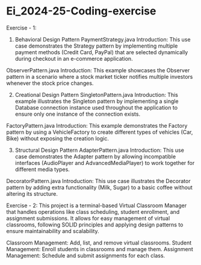 # Ei_2024-25-Coding-exercise
Exercise - 1:
1. Behavioral Design Pattern
PaymentStrategy.java
Introduction:
This use case demonstrates the Strategy pattern by implementing multiple payment methods (Credit Card, PayPal) that are selected dynamically during checkout in an e-commerce application.

  ObserverPattern.java
  Introduction:
  This example showcases the Observer pattern in a scenario where a stock market ticker notifies multiple investors whenever the stock price changes.

2. Creational Design Pattern
SingletonPattern.java
Introduction:
This example illustrates the Singleton pattern by implementing a single Database connection instance used throughout the application to ensure only one instance of the connection exists.

  FactoryPattern.java
  Introduction:
  This example demonstrates the Factory pattern by using a VehicleFactory to create different types of vehicles (Car, Bike) without exposing the creation logic.

3. Structural Design Pattern
AdapterPattern.java
Introduction:
This use case demonstrates the Adapter pattern by allowing incompatible interfaces (AudioPlayer and AdvancedMediaPlayer) to work together for different media types.

  DecoratorPattern.java
  Introduction:
  This use case illustrates the Decorator pattern by adding extra functionality (Milk, Sugar) to a basic coffee without altering its structure.

Exercise - 2:
This project is a terminal-based Virtual Classroom Manager that handles operations like class scheduling, student enrollment, and assignment submissions. It allows for easy management of virtual classrooms, following SOLID principles and applying design patterns to ensure maintainability and scalability.

Classroom Management: Add, list, and remove virtual classrooms.
Student Management: Enroll students in classrooms and manage them.
Assignment Management: Schedule and submit assignments for each class.
